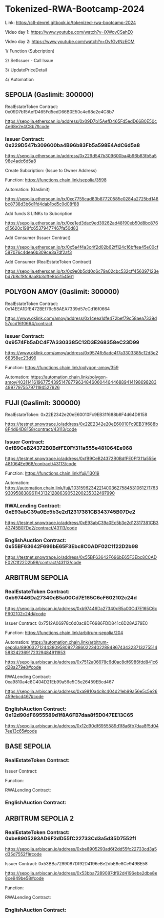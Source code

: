 # Tokenized-RWA-Bootcamp-2024

Link: https://cll-devrel.gitbook.io/tokenized-rwa-bootcamp-2024

Video day 1: https://www.youtube.com/watch?v=iXWovCSahE0

Video day 2: https://www.youtube.com/watch?v=OvfGvtNzEOM

1/ Function (Subcription)

2/ SetIssuer - Call Issue

3/ UpdatePriceDetail

4/ Automation



## SEPOLIA (Gaslimit: 300000)

RealEstateToken Contract: 0x09D7b15AefD465Fd5edD66B0E50c4e68e2e4C8b7

https://sepolia.etherscan.io/address/0x09D7b15AefD465Fd5edD66B0E50c4e68e2e4C8b7#code

### Issuer Contract: 0x229D547b309600ba4B96b83Fb5a598E4AdC6d5a8

https://sepolia.etherscan.io/address/0x229d547b309600ba4b96b83fb5a598e4adc6d5a8

Create Subcription: (Issue to Owner Address)

Function: https://functions.chain.link/sepolia/3598

Automation: (Gaslimit)

https://sepolia.etherscan.io/tx/0xc7755cad83b87720585e0284a2725bd148bc8738d3b6d1fd4dab1bd5c0d08f88

Add funds 8 LINKs to Subcription

https://sepolia.etherscan.io/tx/0xe1ed3dac9ed39262ad48190eb50d8bc876d15620c198fc65379477467fa50d83

Add Consumer (Issuer Contract)

https://sepolia.etherscan.io/tx/0x5a4f4a3c4f2d02b62ff124c16bffea45e00cf587076c4dea6b309ce3a7df2af3

Add Consumer (RealEstateToken Contract)

https://sepolia.etherscan.io/tx/0x9e0b5dd0c6c79a02cbc532cff456397123ebd7b8cf8fc9aa8b3dffe8b5154561

## POLYGON AMOY (Gaslimit: 300000)

RealEstateToken Contract: 0x14EEA1DfE472BEf79c58AEA7339d57cCd16f0664

https://www.oklink.com/amoy/address/0x14eea1dfe472bef79c58aea7339d57ccd16f0664/contract

### Issuer Contract: 0x9574Fb5aDC4F7A3303385C12D3E268358eC23D99

https://www.oklink.com/amoy/address/0x9574fb5adc4f7a3303385c12d3e268358ec23d99

Function: https://functions.chain.link/polygon-amoy/359

Automation: https://automation.chain.link/polygon-amoy/40311416196775439514787796348460604464468894141986982834997797557971194527926

## FUJI (Gaslimit: 300000)

RealEstateToken: 0x22E2342e20eE60010Fc9EB31f688b8F4d64D8158

https://testnet.snowtrace.io/address/0x22E2342e20eE60010Fc9EB31f688b8F4d64D8158/contract/43113/code

### Issuer Contract: 0xfB9CeB24372B0BdfFE0Ff311a555e481064Ee968

https://testnet.snowtrace.io/address/0xfB9CeB24372B0BdfFE0Ff311a555e481064Ee968/contract/43113/code

Function: https://functions.chain.link/fuji/13019

Automation: https://automation.chain.link/fuji/103159623422140036275845310612717639309588389611431321288639053200235332497990

### RWALending Contract: 0xE93abC39a0Ec5b3e2d12317381CB343745B07De2

https://testnet.snowtrace.io/address/0xE93abC39a0Ec5b3e2d12317381CB343745B07De2/contract/43113/code

### EnglishAuction Contract: 0x55BF63642F696bE65F3Ebc8C0ADF02C1f22D2b98

https://testnet.snowtrace.io/address/0x55BF63642F696bE65F3Ebc8C0ADF02C1f22D2b98/contract/43113/code


## ARBITRUM SEPOLIA 

### RealEstateToken Contract: 0xb97446Da27340cB5a00Cd7E165C6cF602102c24d

https://sepolia.arbiscan.io/address/0xb97446Da27340cB5a00Cd7E165C6cF602102c24d#code

Issuer Contract: 0x7512A06978c6d0ac8DF6986FDD841c6D28A279E0

Function: https://functions.chain.link/arbitrum-sepolia/204

Automation: https://automation.chain.link/arbitrum-sepolia/89063271244380958082738602234022884867434323713275514583242369172329484911953

https://sepolia.arbiscan.io/address/0x7512a06978c6d0ac8df6986fdd841c6d28a279e0#code

RWALending Contract: 0xa9810a4c8C404D21Eb99a56e5C5e26459EBcd467

https://sepolia.arbiscan.io/address/0xa9810a4c8c404d21eb99a56e5c5e26459ebcd467#code

### EnglishAuction Contract: 0x12d90dF6955589d1f8A6FB7daa8f5D047EE13C65

https://sepolia.arbiscan.io/address/0x12d90df6955589d1f8a6fb7daa8f5d047ee13c65#code

## BASE SEPOLIA

### RealEstateToken Contract: 

Issuer Contract: 

Function: 

RWALending Contract: 

### EnglishAuction Contract: 

## ARBITRUM SEPOLIA 2

### RealEstateToken Contract: 0xbe8905293AD6F2dD55fC22733Cd3a5d35D7552f1

https://sepolia.arbiscan.io/address/0xbe8905293ad6f2dd55fc22733cd3a5d35d7552f1#code

Issuer Contract: 0x53BBa7289087Df92D4196eBe2dbE8e8Ce949BE58

https://sepolia.arbiscan.io/address/0x53bba7289087df92d4196ebe2dbe8e8ce949be58#code

Function: 

RWALending Contract: 

### EnglishAuction Contract: 

